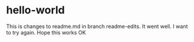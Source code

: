 # hello-world


This is changes to readme.md in branch readme-edits.
It went well.
I want to try again.
Hope this works OK
